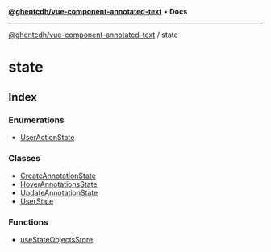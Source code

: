[**@ghentcdh/vue-component-annotated-text**](../README.md) • **Docs**

***

[@ghentcdh/vue-component-annotated-text](../modules.md) / state

# state

## Index

### Enumerations

- [UserActionState](enumerations/UserActionState.md)

### Classes

- [CreateAnnotationState](classes/CreateAnnotationState.md)
- [HoverAnnotationsState](classes/HoverAnnotationsState.md)
- [UpdateAnnotationState](classes/UpdateAnnotationState.md)
- [UserState](classes/UserState.md)

### Functions

- [useStateObjectsStore](functions/useStateObjectsStore.md)
